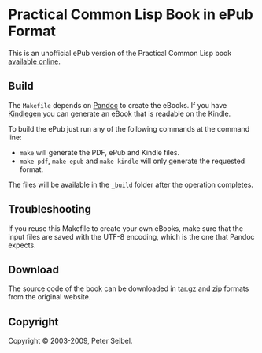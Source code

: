Practical Common Lisp Book in ePub Format
=========================================

This is an unofficial ePub version of the Practical Common Lisp book
[available online](http://www.gigamonkeys.com/book/). 

Build
-----

The `Makefile` depends on [Pandoc](http://johnmacfarlane.net/pandoc/) to
create the eBooks. If you have
[Kindlegen](http://www.amazon.com/gp/feature.html?ie=UTF8&docId=1000765211)
you can generate an eBook that is readable on the Kindle.

To build the ePub just run any of the following commands at the command line:

- `make` will generate the PDF, ePub and Kindle files.
- `make pdf`, `make epub` and `make kindle` will only generate the
  requested format.

The files will be available in the `_build` folder after the operation
completes.

Troubleshooting
---------------

If you reuse this Makefile to create your own eBooks, make sure that the
input files are saved with the UTF-8 encoding, which is the one that
Pandoc expects.

Download
--------

The source code of the book can be downloaded in
[tar.gz](http://www.gigamonkeys.com/book/practicals-1.0.3.tar.gz) and
[zip](http://www.gigamonkeys.com/book/practicals-1.0.3.zip) formats from
the original website.

Copyright
---------

Copyright © 2003-2009, Peter Seibel. 

